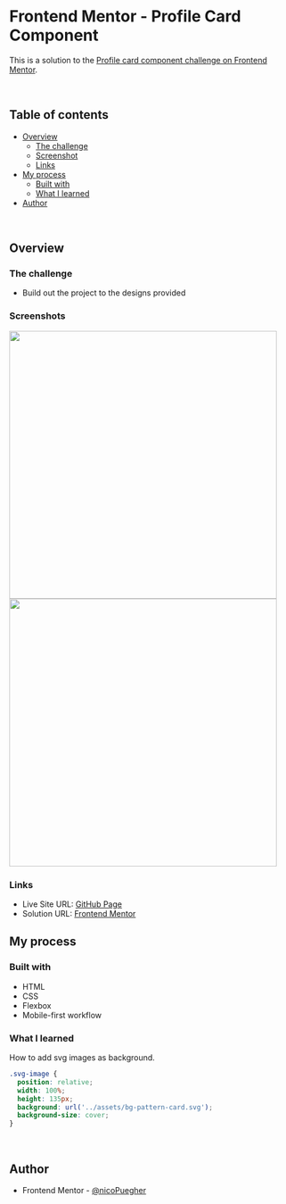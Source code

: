# Frontend Mentor - Profile Card Component

This is a solution to the [Profile card component challenge on Frontend Mentor](https://www.frontendmentor.io/challenges/profile-card-component-cfArpWshJ).

<br />

## Table of contents

- [Overview](#overview)
  - [The challenge](#the-challenge)
  - [Screenshot](#screenshot)
  - [Links](#links)
- [My process](#my-process)
  - [Built with](#built-with)
  - [What I learned](#what-i-learned)
- [Author](#author)

<br />

## Overview

### The challenge

- Build out the project to the designs provided

### Screenshots

<img src="https://res.cloudinary.com/dz209s6jk/image/upload/v1605203461/Challenges/tsdyz2ccordcztyrn8m0.jpg" width="480"><img src="https://res.cloudinary.com/dz209s6jk/image/upload/v1605203461/Challenges/taohpe4czjstmjytl8zv.jpg" width="480">

### Links

- Live Site URL: [GitHub Page](https://nicopuegher.github.io/frontend-mentor/profile-card-component/)
- Solution URL: [Frontend Mentor](https://www.frontendmentor.io/solutions/profile-card-component-flexbox-f_0VJcpeG)

## My process

### Built with

- HTML
- CSS
- Flexbox
- Mobile-first workflow

### What I learned

How to add svg images as background.

```css
.svg-image {
  position: relative;
  width: 100%;
  height: 135px;
  background: url('../assets/bg-pattern-card.svg');
  background-size: cover;
}
```

<br />

## Author

- Frontend Mentor - [@nicoPuegher](https://www.frontendmentor.io/profile/nicoPuegher)
